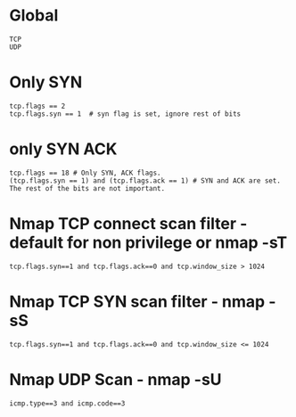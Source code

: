 # Global
    TCP
    UDP

# Only SYN
    tcp.flags == 2
    tcp.flags.syn == 1  # syn flag is set, ignore rest of bits

# only SYN ACK
    tcp.flags == 18 # Only SYN, ACK flags.
    (tcp.flags.syn == 1) and (tcp.flags.ack == 1) # SYN and ACK are set. The rest of the bits are not important.

# Nmap TCP connect scan filter - default for non privilege or nmap -sT
    tcp.flags.syn==1 and tcp.flags.ack==0 and tcp.window_size > 1024

# Nmap TCP SYN scan filter - nmap -sS
    tcp.flags.syn==1 and tcp.flags.ack==0 and tcp.window_size <= 1024

# Nmap UDP Scan - nmap -sU
    icmp.type==3 and icmp.code==3